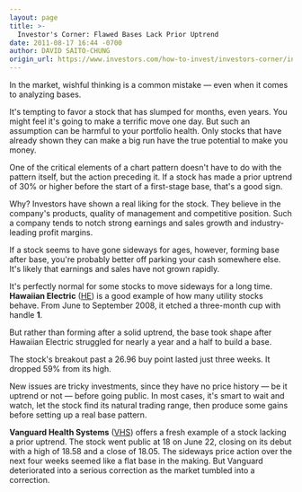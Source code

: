 ```yaml
---
layout: page
title: >-
  Investor's Corner: Flawed Bases Lack Prior Uptrend
date: 2011-08-17 16:44 -0700
author: DAVID SAITO-CHUNG
origin_url: https://www.investors.com/how-to-invest/investors-corner/investors-corner-flawed-bases-lack-prior-uptrend/
---
```


In the market, wishful thinking is a common mistake — even when it comes to analyzing bases.

It's tempting to favor a stock that has slumped for months, even years. You might feel it's going to make a terrific move one day. But such an assumption can be harmful to your portfolio health. Only stocks that have already shown they can make a big run have the true potential to make you money.

One of the critical elements of a chart pattern doesn't have to do with the pattern itself, but the action preceding it. If a stock has made a prior uptrend of 30% or higher before the start of a first-stage base, that's a good sign.

Why? Investors have shown a real liking for the stock. They believe in the company's products, quality of management and competitive position. Such a company tends to notch strong earnings and sales growth and industry-leading profit margins.

If a stock seems to have gone sideways for ages, however, forming base after base, you're probably better off parking your cash somewhere else. It's likely that earnings and sales have not grown rapidly.

It's perfectly normal for some stocks to move sideways for a long time. **Hawaiian Electric** ([HE](https://research.investors.com/quote.aspx?symbol=HE)) is a good example of how many utility stocks behave. From June to September 2008, it etched a three-month cup with handle **1**.

But rather than forming after a solid uptrend, the base took shape after Hawaiian Electric struggled for nearly a year and a half to build a base.

The stock's breakout past a 26.96 buy point lasted just three weeks. It dropped 59% from its high.

New issues are tricky investments, since they have no price history — be it uptrend or not — before going public. In most cases, it's smart to wait and watch, let the stock find its natural trading range, then produce some gains before setting up a real base pattern.

**Vanguard Health Systems** ([VHS](https://research.investors.com/quote.aspx?symbol=VHS)) offers a fresh example of a stock lacking a prior uptrend. The stock went public at 18 on June 22, closing on its debut with a high of 18.58 and a close of 18.05. The sideways price action over the next four weeks seemed like a flat base in the making. But Vanguard deteriorated into a serious correction as the market tumbled into a correction.

